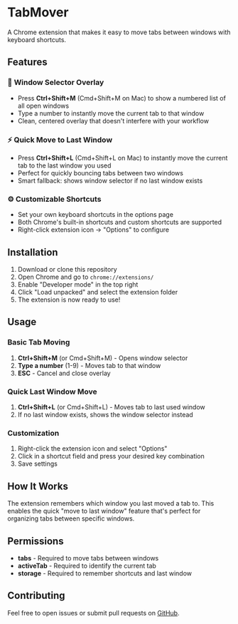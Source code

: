 # TabMover

A Chrome extension that makes it easy to move tabs between windows with keyboard shortcuts.

## Features

### 🎯 **Window Selector Overlay**
- Press **Ctrl+Shift+M** (Cmd+Shift+M on Mac) to show a numbered list of all open windows
- Type a number to instantly move the current tab to that window
- Clean, centered overlay that doesn't interfere with your workflow

### ⚡ **Quick Move to Last Window**
- Press **Ctrl+Shift+L** (Cmd+Shift+L on Mac) to instantly move the current tab to the last window you used
- Perfect for quickly bouncing tabs between two windows
- Smart fallback: shows window selector if no last window exists

### ⚙️ **Customizable Shortcuts**
- Set your own keyboard shortcuts in the options page
- Both Chrome's built-in shortcuts and custom shortcuts are supported
- Right-click extension icon → "Options" to configure

## Installation

1. Download or clone this repository
2. Open Chrome and go to `chrome://extensions/`
3. Enable "Developer mode" in the top right
4. Click "Load unpacked" and select the extension folder
5. The extension is now ready to use!

## Usage

### Basic Tab Moving
1. **Ctrl+Shift+M** (or Cmd+Shift+M) - Opens window selector
2. **Type a number** (1-9) - Moves tab to that window
3. **ESC** - Cancel and close overlay

### Quick Last Window Move
1. **Ctrl+Shift+L** (or Cmd+Shift+L) - Moves tab to last used window
2. If no last window exists, shows the window selector instead

### Customization
1. Right-click the extension icon and select "Options"
2. Click in a shortcut field and press your desired key combination
3. Save settings

## How It Works

The extension remembers which window you last moved a tab to. This enables the quick "move to last window" feature that's perfect for organizing tabs between specific windows.

## Permissions

- **tabs** - Required to move tabs between windows
- **activeTab** - Required to identify the current tab
- **storage** - Required to remember shortcuts and last window

## Contributing

Feel free to open issues or submit pull requests on [GitHub](https://github.com/kenliu/tabmover).